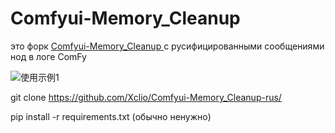 ﻿# Comfyui-Memory_Cleanup

это форк [Comfyui-Memory_Cleanup ](https://github.com/LAOGOU-666/Comfyui-Memory_Cleanup) с русифицированными сообщениями нод в логе ComFy


![使用示例1](1.png)


git clone https://github.com/Xclio/Comfyui-Memory_Cleanup-rus/

pip install -r requirements.txt (обычно ненужно)






